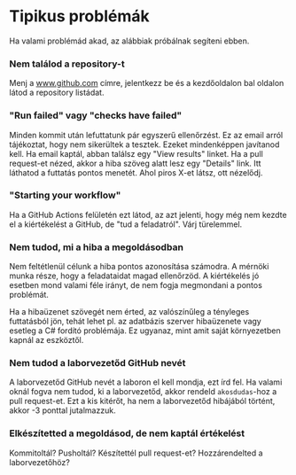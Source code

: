 # Tipikus problémák

Ha valami problémád akad, az alábbiak próbálnak segíteni ebben.

### Nem találod a repository-t

Menj a www.github.com címre, jelentkezz be és a kezdőoldalon bal oldalon látod a repository listádat.

### "Run failed" vagy "checks have failed"

Minden kommit után lefuttatunk pár egyszerű ellenőrzést. Ez az email arról tájékoztat, hogy nem sikerültek a tesztek. Ezeket mindenképpen javítanod kell. Ha email kaptál, abban találsz egy "View results" linket. Ha a pull request-et nézed, akkor a hiba szöveg alatt lesz egy "Details" link. Itt láthatod a futtatás pontos menetét. Ahol piros X-et látsz, ott nézelődj.

### "Starting your workflow"

Ha a GitHub Actions felületén ezt látod, az azt jelenti, hogy még nem kezdte el a kiértékelést a GitHub, de "tud a feladatról". Várj türelemmel.

### Nem tudod, mi a hiba a megoldásodban

Nem feltétlenül célunk a hiba pontos azonosítása számodra. A mérnöki munka része, hogy a feladataidat magad ellenőrzöd. A kiértékelés jó esetben mond valami féle irányt, de nem fogja megmondani a pontos problémát.

Ha a hibaüzenet szövegét nem érted, az valószínűleg a tényleges futtatásból jön, tehát lehet pl. az adatbázis szerver hibaüzenete vagy esetleg a C# fordító problémája. Ez ugyanaz, mint amit saját környezetben kapnál az eszköztől.

### Nem tudod a laborvezetőd GitHub nevét

A laborvezetőd GitHub nevét a laboron el kell mondja, ezt írd fel. Ha valami oknál fogva nem tudod, ki a laborvezetőd, akkor rendeld `akosdudas`-hoz a pull request-et. Ezt a kis kitérőt, ha nem a laborvezetőd hibájából történt, akkor -3 ponttal jutalmazzuk.

### Elkészítetted a megoldásod, de nem kaptál értékelést

Kommitoltál? Pusholtál? Készítettél pull request-et? Hozzárendelted a laborvezetőhöz?

